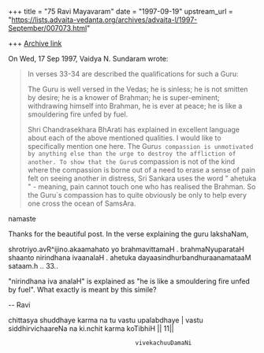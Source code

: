 +++
title = "75 Ravi Mayavaram"
date = "1997-09-19"
upstream_url = "https://lists.advaita-vedanta.org/archives/advaita-l/1997-September/007073.html"

+++
[Archive link](https://lists.advaita-vedanta.org/archives/advaita-l/1997-September/007073.html)

On Wed, 17 Sep 1997, Vaidya N. Sundaram wrote:

> >
>
>  In verses 33-34 are described the qualifications for such a Guru:
>
> The Guru is well versed in the Vedas; he is sinless; he is not smitten
> by desire; he is a knower of Brahman; he is super-eminent;
> withdrawing himself into Brahman, he is ever at peace; he is like a
> smouldering fire unfed by fuel.
>
>  Shri Chandrasekhara BhArati has explained in excellent language about
> each of the above mentioned qualities. I would like to specifically mention
> one here.
>  The Guru`s compassion is unmotivated by anything else than the urge to
> destroy the affliction of another. To show that the Guru`s compassion is
> not of the kind where the compassion is borne out of a need to erase a
> sense of pain felt on seeing another in distress, Sri Sankara uses the word
>  " ahetuka " - meaning, pain cannot touch one who has realised the Brahman.
> So the Guru`s compassion has to quite obviously be only to help every one
> cross the ocean of SamsAra.
>
namaste

Thanks for the beautiful post.  In the verse explaining the
guru lakshaNam,

shrotriyo.avR^ijino.akaamahato yo brahmavittamaH .
brahmaNyuparataH shaanto nirindhana ivaanalaH .
ahetuka dayaasindhurbandhuraanamataaM sataam.h .. 33..

"nirindhana iva analaH" is explained as "he is like a
smouldering fire unfed by fuel". What exactly is meant by this simile?

--
Ravi

chittasya shuddhaye karma na tu vastu upalabdhaye |
vastu siddhirvichaareNa na ki.nchit karma koTibhiH || 11||

                                        vivekachuuDamaNi

